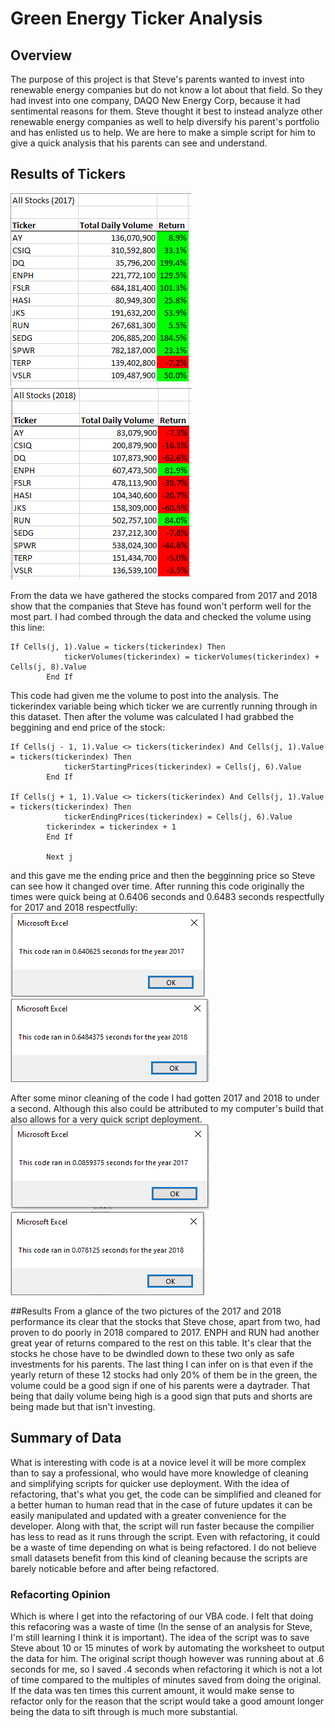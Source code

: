 # Green Energy Ticker Analysis

## Overview
The purpose of this project is that Steve's parents wanted to invest into renewable energy companies but do not know a lot about that field. So they had invest into one company, DAQO New Energy Corp, because it had sentimental reasons for them.  Steve thought it best to instead analyze other renewable energy companies as well to help diversify his parent's portfolio and has enlisted us to help. We are here to make a simple script for him to give a quick analysis that his parents can see and understand.

## Results of Tickers
![StockPerformance2017.PNG](https://github.com/Cyber-Wolfe/-hw2_JoshWolfe_RUT012022/blob/main/Resources/StockPerformance2017.PNG)
![StockPerformance2018](https://github.com/Cyber-Wolfe/-hw2_JoshWolfe_RUT012022/blob/main/Resources/StockPerformance2018.PNG)

From the data we have gathered the stocks compared from 2017 and 2018 show that the companies that Steve has found won't perform well for the most part.  I had combed through the data and checked the volume using this line: 
```
If Cells(j, 1).Value = tickers(tickerindex) Then
            tickerVolumes(tickerindex) = tickerVolumes(tickerindex) + Cells(j, 8).Value
        End If
```
This code had given me the volume to post into the analysis. The tickerindex variable being which ticker we are currently running through in this dataset.  Then after the volume was calculated I had grabbed the beggining and end price of the stock:
     
```
If Cells(j - 1, 1).Value <> tickers(tickerindex) And Cells(j, 1).Value = tickers(tickerindex) Then
            tickerStartingPrices(tickerindex) = Cells(j, 6).Value
        End If
            
If Cells(j + 1, 1).Value <> tickers(tickerindex) And Cells(j, 1).Value = tickers(tickerindex) Then
            tickerEndingPrices(tickerindex) = Cells(j, 6).Value
        tickerindex = tickerindex + 1
        End If
        
        Next j
```
and this gave me the ending price and then the begginning price so Steve can see how it changed over time.  After running this code originally the times were quick being at 0.6406 seconds and 0.6483 seconds respectfully for 2017 and 2018 respectfully:
![VBA_Challenge_2017_Unfactored](https://github.com/Cyber-Wolfe/-hw2_JoshWolfe_RUT012022/blob/main/Resources/VBA_Challenge_2017_Unfactored.PNG)
![VBA_Challenge_2018_Unfactored](https://github.com/Cyber-Wolfe/-hw2_JoshWolfe_RUT012022/blob/main/Resources/VBA_Challenge_2018_Unfactored.PNG)


After some minor cleaning of the code I had gotten 2017 and 2018 to under a second. Although this also could be attributed to my computer's build that also allows for a very quick script deployment. 
![VBA_Challenge_2017](https://github.com/Cyber-Wolfe/-hw2_JoshWolfe_RUT012022/blob/main/Resources/VBA_Challenge_2017.PNG) 
![VBA_Challenge_2018](https://github.com/Cyber-Wolfe/-hw2_JoshWolfe_RUT012022/blob/main/Resources/VBA_Challenge_2018.PNG)


##Results
From a glance of the two pictures of the 2017 and 2018 performance its clear that the stocks that Steve chose, apart from two, had proven to do poorly in 2018 compared to 2017. ENPH and RUN had another great year of returns compared to the rest on this table. It's clear that the stocks he chose have to be dwindled down to these two only as safe investments for his parents.  The last thing I can infer on is that even if the yearly return of these 12 stocks had only 20% of them be in the green, the volume could be a good sign if one of his parents were a daytrader. That being that daily volume being high is a good sign that puts and shorts are being made but that isn't investing.  

## Summary of Data
What is interesting with code is at a novice level it will be more complex than to say a professional, who would have more knowledge of cleaning and simplifying scripts for quicker use deployment.  With the idea of refactoring, that's what you get, the code can be simplified and cleaned for a better human to human read that in the case of future updates it can be easily manipulated and updated with a greater convenience for the developer. Along with that, the script will run faster because the compilier has less to read as it runs through the script. Even with refactoring, it could be a waste of time depending on what is being refactored. I do not believe small datasets benefit from this kind of cleaning because the scripts are barely noticable before and after being refactored. 
### Refacorting Opinion
Which is where I get into the refactoring of our VBA code. I felt that doing this refacoring was a waste of time (In the sense of an analysis for Steve, I'm still learning I think it is important). The idea of the script was to save Steve about 10 or 15 minutes of work by automating the worksheet to output the data for him. The original script though however was running about at .6 seconds for me, so I saved .4 seconds when refactoring it which is not a lot of time compared to the multiples of minutes saved from doing the original. If the data was ten times this current amount, it would make sense to refactor only for the reason that the script would take a good amount longer being the data to sift through is much more substantial.



